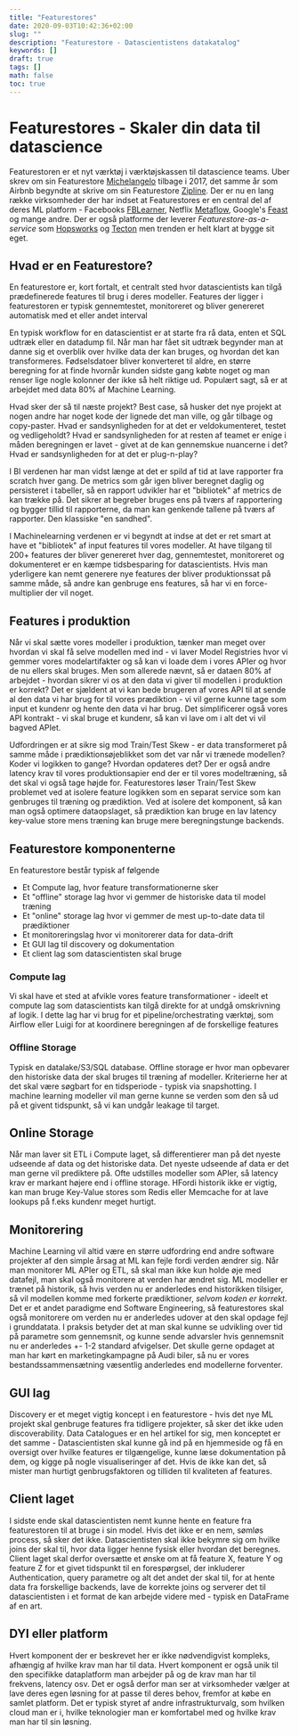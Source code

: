```yaml
---
title: "Featurestores"
date: 2020-09-03T10:42:36+02:00
slug: ""
description: "Featurestore - Datascientistens datakatalog"
keywords: []
draft: true
tags: []
math: false
toc: true
---
```


# Featurestores - Skaler din data til datascience

Featurestoren er et nyt værktøj i værktøjskassen til datascience teams. Uber skrev om sin Featurestore [Michelangelo](https://eng.uber.com/michelangelo-machine-learning-platform/) tilbage i 2017, det samme år som Airbnb begyndte at skrive om sin Featurestore [Zipline](https://medium.com/airbnb-engineering/using-machine-learning-to-predict-value-of-homes-on-airbnb-9272d3d4739d). Der er nu en lang række virksomheder der har indset at
Featurestores er en central del af deres ML platform - Facebooks [FBLearner](https://engineering.fb.com/core-data/introducing-fblearner-flow-facebook-s-ai-backbone/), Netflix [Metaflow](https://metaflow.org/), Google's [Feast](https://cloud.google.com/blog/products/ai-machine-learning/introducing-feast-an-open-source-feature-store-for-machine-learning) og mange andre. Der er også platforme der leverer *Featurestore-as-a-service* som [Hopsworks](https://www.logicalclocks.com/) og [Tecton](https://www.tecton.ai/) men trenden er helt klart at bygge sit eget.

## Hvad er en Featurestore?

En featurestore er, kort fortalt, et centralt sted hvor datascientists kan tilgå prædefinerede features til brug i deres modeller.
Features der ligger i featurestoren er typisk gennemtestet, monitoreret og bliver genereret automatisk med et eller andet interval

En typisk workflow for en datascientist er at starte fra rå data, enten et SQL udtræk eller en datadump fil. Når man har fået sit udtræk begynder man at danne sig et overblik over hvilke data der kan bruges, og hvordan det kan transformeres. Fødselsdatoer bliver konverteret til aldre, en større beregning for at finde hvornår kunden sidste gang købte noget og man renser lige nogle kolonner der ikke så helt riktige ud. Populært sagt, så er at arbejdet med data 80% af Machine Learning.

Hvad sker der så til næste projekt? Best case, så husker det nye projekt at nogen andre har noget kode der lignede det man ville, og går tilbage og copy-paster. Hvad er sandsynligheden for at det er veldokumenteret, testet og vedligeholdt? Hvad er sandsynligheden for at resten af teamet er enige i måden beregningen er lavet - givet at de kan gennemskue nuancerne i det? Hvad er sandsynligheden for at det er plug-n-play?

I BI verdenen har man vidst længe at det er spild af tid at lave rapporter fra scratch hver gang. De metrics som går igen bliver beregnet daglig og persisteret i tabeller, så en rapport udvikler har et "bibliotek" af metrics de kan trække på. Det sikrer at begreber bruges ens på tværs af rapportering og bygger tillid til rapporterne, da man kan genkende tallene på tværs af rapporter. Den klassiske "en sandhed".

I Machinelearning verdenen er vi begyndt at indse at det er ret smart at have et "bibliotek" af input features til vores modeller. At have tilgang til 200+ features der bliver genereret hver dag, gennemtestet, monitoreret og dokumenteret er en kæmpe tidsbesparing for datascientists. Hvis man yderligere kan nemt generere nye features der bliver produktionssat på samme måde, så andre kan genbruge ens features, så har vi en force-multiplier der vil noget.

## Features i produktion

Når vi skal sætte vores modeller i produktion, tænker man meget over hvordan vi skal få selve modellen med ind - vi laver Model Registries hvor vi gemmer vores modelartifakter og så kan vi loade dem i vores APIer og hvor de nu ellers skal bruges. Men som allerede nævnt, så er dataen 80% af arbejdet - hvordan sikrer vi os at den data vi giver til modellen i produktion er korrekt? Det er sjældent at vi kan bede brugeren af vores API til at sende al den data vi har brug for til vores prædiktion - vi vil gerne kunne tage som input et kundenr og hente den data vi har brug. Det simplificerer også vores API kontrakt - vi skal bruge et kundenr, så kan vi lave om i alt det vi vil bagved APIet.

Udfordringen er at sikre sig mod Train/Test Skew - er data transformeret på samme måde i prædiktionsøjeblikket som det var når vi trænede modellen? Koder vi logikken to gange? Hvordan opdateres det? Der er også andre latency krav til vores produktionsapier end der er til vores modeltræning, så det skal vi også tage højde for. Featurestores løser Train/Test Skew problemet ved at isolere feature logikken som en separat service som kan genbruges til træning og prædiktion. Ved at isolere det komponent, så kan man også optimere dataopslaget, så prædiktion kan bruge en lav latency key-value store mens træning kan bruge mere beregningstunge backends.  

## Featurestore komponenterne

En featurestore består typisk af følgende

- Et Compute lag, hvor feature transformationerne sker
- Et "offline" storage lag hvor vi gemmer de historiske data til model træning
- Et "online" storage lag hvor vi gemmer de mest up-to-date data til prædiktioner
- Et monitoreringslag hvor vi monitorerer data for data-drift
- Et GUI lag til discovery og dokumentation
- Et client lag som datascientisten skal bruge


### Compute lag

Vi skal have et sted at afvikle vores feature transformationer - ideelt et compute lag som datascientists kan tilgå direkte for at undgå omskrivning af logik. I dette lag har vi brug for et pipeline/orchestrating værktøj, som Airflow eller Luigi for at koordinere beregningen af de forskellige features

### Offline Storage

Typisk en datalake/S3/SQL database. Offline storage er hvor man opbevarer den historiske data der skal bruges til træning af modeller. Kriterierne her at det skal være søgbart for en tidsperiode - typisk via snapshotting. I machine learning modeller vil man gerne kunne se verden som den så ud på et givent tidspunkt, så vi kan undgår leakage til target.

## Online Storage

Når man laver sit ETL i Compute laget, så differentierer man på det nyeste udseende af data og det historiske data. Det nyeste udseende af data er det man gerne vil prediktere på. Ofte udstilles modeller som APIer, så latency krav er markant højere end i offline storage. HFordi historik ikke er vigtig, kan man bruge Key-Value stores som Redis eller Memcache for at lave lookups på f.eks kundenr meget hurtigt.

## Monitorering

Machine Learning vil altid være en større udfordring end andre software projekter af den simple årsag at ML kan fejle fordi verden ændrer sig. Når man monitorer ML APIer og ETL, så skal man ikke kun holde øje med datafejl, man skal også monitorere at verden har ændret sig. ML modeller er trænet på historik, så hvis verden nu er anderledes end historikken tilsiger, så vil modellen komme med forkerte prædiktioner, *selvom koden er korrekt*. Det er et andet paradigme end Software Engineering, så featurestores skal også monitorere om verden nu er anderledes udover at den skal opdage fejl i grunddatata. I praksis betyder det at man skal kunne se udvikling over tid på parametre som gennemsnit, og kunne sende advarsler hvis gennemsnit nu er anderledes +- 1-2 standard afvigelser. Det skulle gerne opdaget at man har kørt en marketingkampagne på Audi biler, så nu er vores bestandssammensætning væsentlig anderledes end modellerne forventer.

## GUI lag

Discovery er et meget vigtig koncept i en featurestore - hvis det nye ML projekt skal genbruge features fra tidligere projekter, så sker det ikke uden discoverability. Data Catalogues er en hel artikel for sig, men konceptet er det samme - Datascientisten skal kunne gå ind på en hjemmeside og få en oversigt over hvilke features er tilgængelige, kunne læse dokumentation på dem, og kigge på nogle visualiseringer af det. Hvis de ikke kan det, så mister man hurtigt genbrugsfaktoren og tilliden til kvaliteten af features.

## Client laget

I sidste ende skal datascientisten nemt kunne hente en feature fra featurestoren til at bruge i sin model. Hvis det ikke er en nem, sømløs process, så sker det ikke. Datascientisten skal ikke bekymre sig om hvilke joins der skal til, hvor data ligger henne fysisk eller hvordan det beregnes. Client laget skal derfor oversætte et ønske om at få feature X, feature Y og feature Z for et givet tidspunkt til en forespørgsel, der inkluderer Authentication, query parametre og alt det andet der skal til, for at hente data fra forskellige backends, lave de korrekte joins og serverer det til datascientisten i et format de kan arbejde videre med - typisk en DataFrame af en art.

## DYI eller platform

Hvert komponent der er beskrevet her er ikke nødvendigvist kompleks, afhængig af hvilke krav man har til data. Hvert komponent er også unik til den specifikke dataplatform man arbejder på og de krav man har til frekvens, latency osv. Det er også derfor man ser at virksomheder vælger at lave deres egen løsning for at passe til deres behov, fremfor at købe en samlet platform. Det er typisk styret af andre infrastrukturvalg, som hvilken cloud man er i, hvilke teknologier man er komfortabel med og hvilke krav man har til sin løsning.

